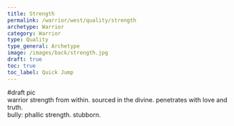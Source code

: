 ```yaml
---
title: Strength
permalink: /warrior/west/quality/strength
archetype: Warrior
category: Warrior
type: Quality
type_general: Archetype
image: /images/back/strength.jpg
draft: true
toc: true
toc_label: Quick Jump
---
```

#draft pic  
warrior strength from within. sourced in the divine. penetrates with love and truth.   
bully: phallic strength. stubborn. 
